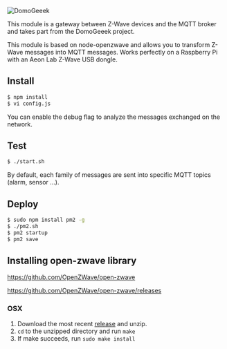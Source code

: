 ![DomoGeeek](https://github.com/ltoinel/DomoGeeek/raw/master/static/img/logo.jpg "Domogeek")

This module is a gateway between Z-Wave devices and the MQTT broker and takes part from the DomoGeeek project.

This module is based on node-openzwave and allows you to transform Z-Wave messages into MQTT messages.
Works perfectly on a Raspberry Pi with an Aeon Lab Z-Wave USB dongle.

## Install 

```sh
$ npm install
$ vi config.js 
```

You can enable the debug flag to analyze the messages exchanged on the network.


## Test 

```sh
$ ./start.sh
```

By default, each family of messages are sent into specific MQTT topics (alarm, sensor ...).

## Deploy 

```sh
$ sudo npm install pm2 -g
$ ./pm2.sh
$ pm2 startup
$ pm2 save
```



## Installing open-zwave library
https://github.com/OpenZWave/open-zwave

https://github.com/OpenZWave/open-zwave/releases

### OSX

1. Download the most recent [release](https://github.com/OpenZWave/open-zwave/releases) and unzip.
2. `cd` to the unzipped directory and run `make`
3. If make succeeds, run `sudo make install`